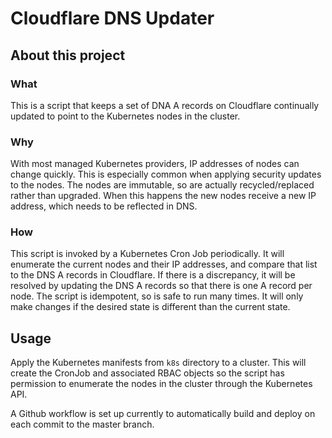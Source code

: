 # Cloudflare DNS Updater

## About this project

### What

This is a script that keeps a set of DNA A records on Cloudflare continually updated to point to the Kubernetes nodes in the cluster.

### Why

With most managed Kubernetes providers, IP addresses of nodes can change quickly.  This is especially common when applying security updates to the nodes.  The nodes are immutable, so are actually recycled/replaced rather than upgraded.  When this happens the new nodes receive a new IP address, which needs to be reflected in DNS.  

### How

This script is invoked by a Kubernetes Cron Job periodically.  It will enumerate the current nodes and their IP addresses, and compare that list to the DNS A records in Cloudflare.  If there is a discrepancy, it will be resolved by updating the DNS A records so that there is one A record per node.  The script is idempotent, so is safe to run many times.  It will only make changes if the desired state is different than the current state.

## Usage

Apply the Kubernetes manifests from `k8s` directory to a cluster.  This will create the CronJob and associated RBAC objects so the script has permission to enumerate the nodes in the cluster through the Kubernetes API.

A Github workflow is set up currently to automatically build and deploy on each commit to the master branch.


